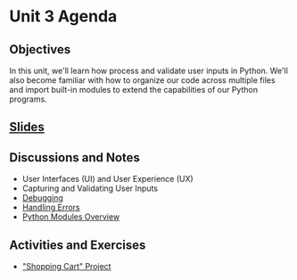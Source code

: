# Unit 3 Agenda

## Objectives

In this unit, we'll learn how process and validate user inputs in Python. We'll also become familiar with how to organize our code across multiple files and import built-in modules to extend the capabilities of our Python programs.

## [Slides](https://docs.google.com/presentation/d/1usG5Jh0BV9ONf2AObRk2AdhDB6OpEqCrxHsl4FNir10/edit?usp=sharing)

## Discussions and Notes

  + User Interfaces (UI) and User Experience (UX)
  + Capturing and Validating User Inputs
  + [Debugging](/notes/python/debugging.md)
  + [Handling Errors](/notes/python/errors.md)
  + [Python Modules Overview](/notes/python/modules/README.md)

## Activities and Exercises

  + ["Shopping Cart" Project](/projects/shopping-cart.md)
